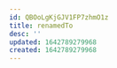 ```yaml
---
id: QBOoLgKjGJV1FP7zhmO1z
title: renamedTo
desc: ''
updated: 1642789279968
created: 1642789279968
---
```


